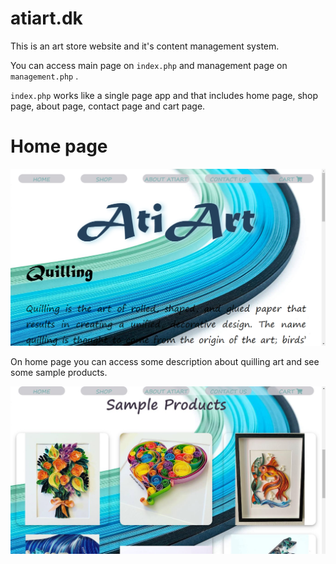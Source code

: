 # atiart.dk
This is an art store website and it's content management system.

You can access main page on `index.php` and management page on `management.php` .

`index.php` works like a single page app and that includes home page, shop page, about page, contact page and cart page.

# Home page

<img src="pictures/1.jpg" />

On home page you can access some description about quilling art and see some sample products.

<img src="pictures/2.jpg" />

